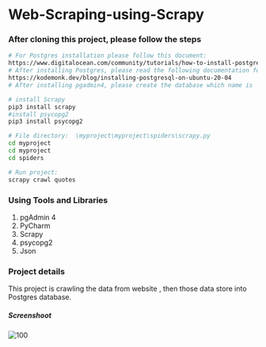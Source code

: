 # Web-Scraping-using-Scrapy


### After cloning this project, please follow the steps
``` bash
# For Postgres installation please follow this document:
https://www.digitalocean.com/community/tutorials/how-to-install-postgresql-on-ubuntu-20-04-quickstart
# After installing Postgres, please read the following documentation for installing pgadmin4:
https://kodemonk.dev/blog/installing-postgresql-on-ubuntu-20-04
# After installing pgadmin4, please create the database which name is  "store".

# install Scrapy
pip3 install scrapy
#install psycopg2
pip3 install psycopg2

# File directory:  \myproject\myproject\spiders\scrapy.py
cd myproject
cd myproject
cd spiders

# Run project: 
scrapy crawl quotes
```

### Using Tools and Libraries
1. pgAdmin 4
2. PyCharm
3. Scrapy
4. psycopg2
5. Json

### Project details
This project is crawling the data from website , then those data store into Postgres database.
##### Screenshoot
![100](https://user-images.githubusercontent.com/69507020/148771618-6904f71f-be80-46af-b458-9767d7f33cba.png)


